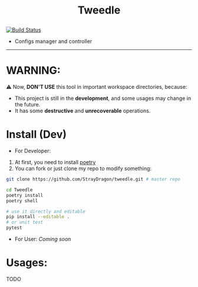 # <p align="center"> Tweedle </p>
[![Build Status](https://travis-ci.org/StrayDragon/dragon.svg?branch=master)](https://travis-ci.org/StrayDragon/dragon)
<!--TODO:Add more icons-->

- Configs manager and controller
<!-- - Commands manager and controller -->
---

# **WARNING**:
:warning: Now, **DON'T USE** this tool in important workspace directories, because:
- This project is still in the **development**, and some usages may change in the future.
- It has some **destructive** and **unrecoverable** operations.

# Install (Dev)
- For Developer:
1. At first, you need to install [poetry](https://poetry.eustace.io/)
2. You can fork or just clone my repo to modify something:

```bash
git clone https://github.com/StrayDragon/tweedle.git # master repo

cd Tweedle
poetry install
poetry shell

# use it directly and editable
pip install --editable .
# or unit test
pytest
```

- For User:
 *Coming soon*

# Usages:
TODO
